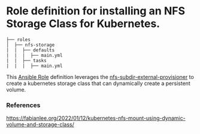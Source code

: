# Role definition for installing an NFS Storage Class for Kubernetes.

```
├── roles
│  ├── nfs-storage
|  |  ├── defaults
|  |  |  ├── main.yml
|  |  ├── tasks 
|  |  |  ├── main.yml  
```

This [Ansible Role](https://docs.ansible.com/ansible/latest/playbook_guide/playbooks_reuse_roles.html#roles) definition leverages the [nfs-subdir-external-provisioner](https://github.com/kubernetes-sigs/nfs-subdir-external-provisioner) to create a kubernetes storage class that can dynamically create a persistent volume.

### References

https://fabianlee.org/2022/01/12/kubernetes-nfs-mount-using-dynamic-volume-and-storage-class/